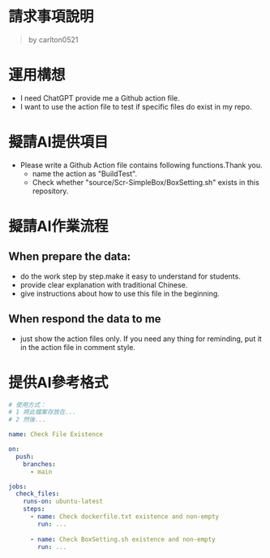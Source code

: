 請求事項說明
========
> by carlton0521

# 運用構想

- I need ChatGPT provide me a Github action file. 
- I want to use the action file to test if specific files do exist in my repo. 

# 擬請AI提供項目

- Please write a Github Action file contains following functions.Thank you.
  * name the action as "BuildTest".
  * Check whether "source/Scr-SimpleBox/BoxSetting.sh" exists in this repository.

# 擬請AI作業流程

## When prepare the data:
- do the work step by step.make it easy to understand for students.
- provide clear explanation with traditional Chinese.
- give instructions about how to use this file in the beginning.

## When respond the data to me
- just show the action files only. If you need any thing for reminding, put it in the action file in comment style.

# 提供AI參考格式

```yaml
# 使用方式：
# 1 將此檔案存放在...
# 2 然後...

name: Check File Existence

on:
  push:
    branches:
      - main

jobs:
  check_files:
    runs-on: ubuntu-latest
    steps:
      - name: Check dockerfile.txt existence and non-empty
        run: ...
          
      - name: Check BoxSetting.sh existence and non-empty
        run: ...
```